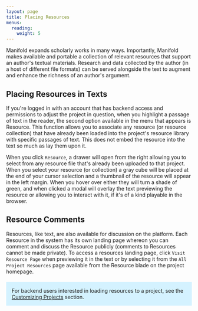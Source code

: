 ```yaml
---
layout: page
title: Placing Resources
menus:
  reading:
    weight: 5
---
```


Manifold expands scholarly works in many ways. Importantly, Manifold makes available and portable a collection of relevant resources that support an author's textual materials. Research and data collected by the author (in a host of different file formats) can be served alongside the text to augment and enhance the richness of an author's argument.

## Placing Resources in Texts

If you're logged in with an account that has backend access and permissions to adjust the project in question, when you highlight a passage of text in the reader, the second option available in the menu that appears is Resource. This function allows you to associate any resource (or resource collection) that have already been loaded into the project's resource library with specific passages of text. This does not embed the resource into the text so much as lay them upon it.

 When you click `Resource`, a drawer will open from the right allowing you to select from any resource file that's already been uploaded to that project. When you select your resource (or collection) a gray cube will be placed at the end of your cursor selection and a thumbnail of the resource will appear in the left margin. When you hover over either they will turn a shade of green, and when clicked a modal will overlay the text previewing the resource or allowing you to interact with it, if it's of a kind playable in the browser.

## Resource Comments

Resources, like text, are also available for discussion on the platform. Each Resource in the system has its own landing page whereon you can comment and discuss the Resource publicly (comments to Resources cannot be made private). To access a resources landing page, click `Visit Resource Page` when previewing it in the text or by selecting it from the `All Project Resources` page available from the Resource blade on the project homepage.

<div style="background: #d4f2ff; margin: 20px 0; padding: 15px;">
For backend users interested in loading resources to a project, see the <a href="/docs/projects/customizing/resources.html">Customizing Projects</a> section.
</div>
